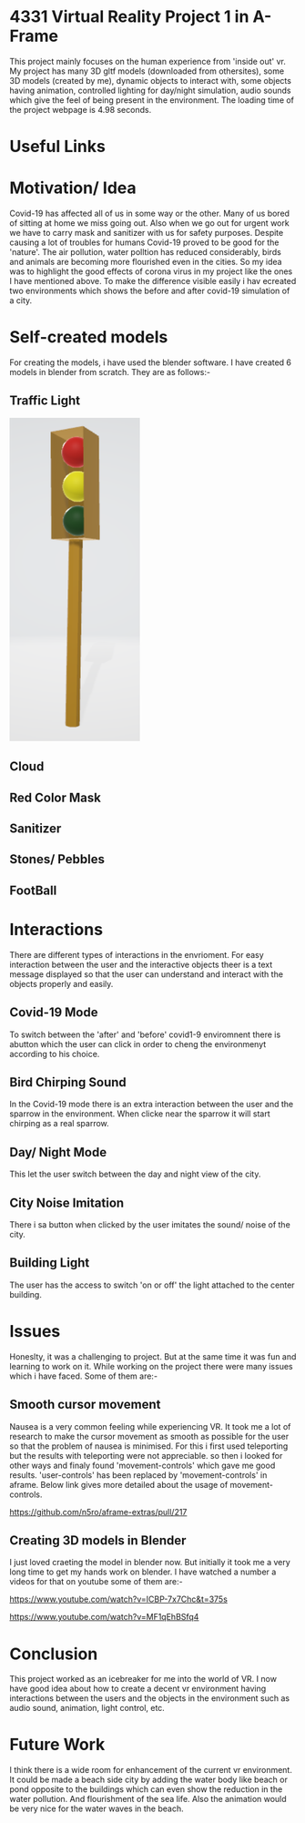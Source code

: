 # 4331 Virtual Reality Project 1 in A-Frame

This project mainly focuses on the human experience from 'inside out' vr. My project has many 3D gltf models (downloaded from othersites), some 3D models (created by me), dynamic objects to interact with, some objects having animation, controlled lighting for day/night simulation, audio sounds which give the feel of being present in the environment. The loading time of the project webpage is 4.98 seconds.

# Useful Links

# Motivation/ Idea

Covid-19 has affected all of us in some way or the other. Many of us bored of sitting at home we miss going out. Also when we go out for urgent work we have to carry mask and sanitizer with us for safety purposes. Despite causing a lot of troubles for humans Covid-19 proved to be good for the 'nature'. The air pollution, water polltion has reduced considerably, birds and animals are becoming more flourished even in the cities. 
So my idea was to highlight the good effects of corona virus in my project like the ones I have mentioned above. To make the difference visible easily i hav ecreated two environments which shows the before and after covid-19 simulation of a city.

# Self-created models 

For creating the models, i have used the blender software. I have created 6 models in blender from scratch. They are as follows:-

## Traffic Light
![](images/trafficsignal.PNG)

## Cloud

## Red Color Mask

## Sanitizer

## Stones/ Pebbles

## FootBall




# Interactions

There are different types of interactions in the envrioment. For easy interaction between the user and the interactive objects theer is a text message displayed so that the user can understand and interact with the objects properly and easily.

## Covid-19 Mode

To switch between the 'after' and 'before' covid1-9 enviromnent there is abutton which the user can click in order to cheng the environmenyt according to his choice.

## Bird Chirping Sound

In the Covid-19 mode there is an extra interaction between the user and the sparrow in the environment. When clicke near the sparrow it will start chirping as a real sparrow.

## Day/ Night Mode 

This let the user switch between the day and night view of the city. 

## City Noise Imitation

There i sa button when clicked by the user imitates the sound/ noise of the city.

## Building Light  

The user has the access to switch 'on or off' the light attached to the center building.

# Issues

Honeslty, it was a challenging to project. But at the same time it was fun and learning to work on it. While working on the project there were many issues which i have faced. Some of them are:-

## Smooth cursor movement

Nausea is a very common feeling while experiencing VR. It took me a lot of research to make the cursor movement as smooth as possible for the user so that the problem of nausea is minimised. For this i first used teleporting but the results with teleporting were not appreciable. so then i looked for other ways and finaly found 'movement-controls' which gave me good results. 'user-controls' has been replaced by 'movement-controls' in aframe. Below link gives more detailed about the usage of movement-controls.

https://github.com/n5ro/aframe-extras/pull/217

## Creating 3D models in Blender

I just loved craeting the model in blender now. But initially it took me a very long time to get my hands work on blender. I have watched a number a videos for that on youtube some of them are:-

https://www.youtube.com/watch?v=ICBP-7x7Chc&t=375s

https://www.youtube.com/watch?v=MF1qEhBSfq4

# Conclusion

This project worked as an icebreaker for me into the world of VR. I now have good idea about how to create a decent vr environment having interactions between the users and the objects in the environment such as audio sound, animation, light control, etc. 

# Future Work

I think there is a wide room for enhancement of the current vr environment. It could be made a beach side city by adding the water body like beach or pond opposite to the buildings which can even show the reduction in the water pollution. And flourishment of the sea life. Also the animation would be very nice for the water waves in the beach. 
